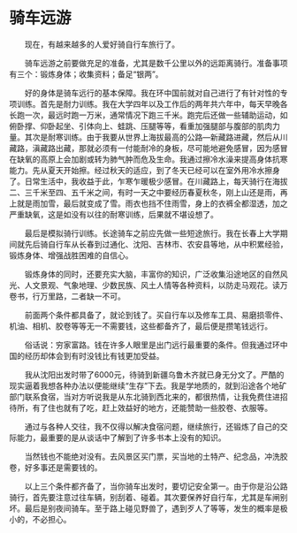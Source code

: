 # 骑车远游  

&emsp;&emsp;现在，有越来越多的人爱好骑自行车旅行了。  

&emsp;&emsp;骑车远游之前要做充足的准备，尤其是数千公里以外的远距离骑行。准备事项有三个：锻炼身体；收集资料；备足“银两”。  

&emsp;&emsp;好的身体是骑车远行的基本保障。我在环中国前就对自己进行了有针对性的专项训练。首先是耐力训练。我在大学四年以及工作后的两年共六年中，每天早晚各长跑一次，最远时跑一万米，通常情况下跑三千米。跑完后还做一些辅助运动，如俯卧撑、仰卧起坐、引体向上、蛙跳、压腿等等，看重加强腿部与腹部的肌肉力量。其次是耐寒训练。由于我要从世界上海拔最高的公路—新藏路进藏，然后从川藏路，滇藏路出藏，那就必须有一付能耐冷的身板，尽可能地避免感冒，因为感冒在缺氧的高原上会加剧或转为肺气肿而危及生命。我通过擦冷水澡来提高身体抗寒能力。先从夏天开始擦。经过秋天的适应，到了冬天已经可以在室外用冷水擦身了。日常生活中，我收益于此，乍寒乍暖极少感冒。在川藏路上，每天骑行在海拔二、三千米至四、五千米之间，有时一天之中要经历春夏秋冬，刚上山还是雨，再上就是雨加雪，最后就变成了雪。雨衣也挡不住雨雪，身上的衣裤全都湿透，加之严重缺氧，这是如没有以往的耐寒训练，后果就不堪设想了。  

&emsp;&emsp;最后是模拟骑行训练。长途骑车之前应先做一些短途旅行。我在长春上大学期间就先后骑自行车从长春到过通化、沈阳、吉林市、农安县等地，从中积累经验，锻炼身体、增强战胜困难的自信心。  

&emsp;&emsp;锻炼身体的同时，还要充实大脑，丰富你的知识，广泛收集沿途地区的自然风光、人文景观、气象地理、少数民族、风土人情等各种资料，以防走马观花。读万卷书，行万里路，二者缺一不可。  

&emsp;&emsp;前面两个条件都具备了，就论到钱了。买自行车以及修车工具、易磨损零件、机油、相机、胶卷等等无一不需要钱，这些都备齐了，最后便是攒笔钱远行。  

&emsp;&emsp;俗话说：穷家富路。钱在许多人眼里是出门远行最重要的条件。但我通过环中国的经历却体会到有时没钱比有钱更加受益。  

&emsp;&emsp;我从沈阳出发时带了6000元，待骑到新疆乌鲁木齐就已身无分文了。严酷的现实逼着我想各种办法以便能继续“生存”下去。我是学地质的，就到沿途各个地矿部门联系食宿，当对方听说我是从东北骑到西北来的，都很热情，让我免费住进招待所，有了住也就有了吃，赶上效益好的地方，还能赞助一些胶卷、衣服等。  

&emsp;&emsp;通过与各种人交往，我不仅得以解决食宿问题，继续旅行，还锻炼了自己的交际能力，最重要的是从谈话中了解到了许多书本上没有的知识。  

&emsp;&emsp;当然钱也不能绝对没有。去风景区买门票，买当地的土特产、纪念品，冲洗胶卷，好多事还是需要钱的。  

&emsp;&emsp;以上三个条件都齐备了，当你骑车出发时，要切记安全第一。由于你是沿公路骑行，首先要注意过往车辆，别刮着、碰着。其次要保养好自行车，尤其是车闸别坏。最后是别夜间骑车。至于路上碰见野兽了，遇到歹人了等等，发生的概率是极小的，不必担心。  
